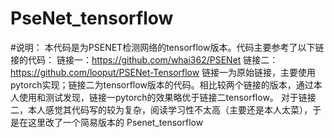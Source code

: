 # PseNet_tensorflow

#说明：
    本代码是为PSENET检测网络的tensorflow版本。代码主要参考了以下链接的代码：
    链接一：https://github.com/whai362/PSENet
    链接二：https://github.com/looput/PSENet-Tensorflow
    链接一为原始链接，主要使用pytorch实现；链接二为tensorflow版本的代码。相比较两个链接的版本，通过本人使用和测试发现，链接一pytorch的效果略优于链接二tensorflow。
    对于链接二，本人感觉其代码写的较为复杂，阅读学习性不太高（主要还是本人太菜），于是在这里改了一个简易版本的 Psenet_tensorflow
